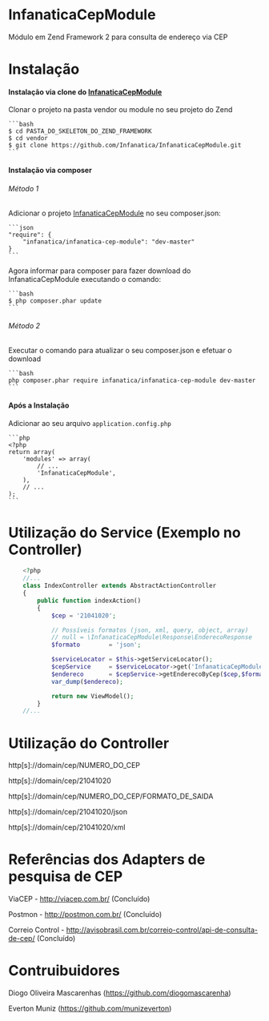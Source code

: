 # InfanaticaCepModule

Módulo em Zend Framework 2 para consulta de endereço via CEP

# Instalação

#### Instalação via clone do [InfanaticaCepModule](https://github.com/Infanatica/InfanaticaCepModule)

Clonar o projeto na pasta vendor ou module no seu projeto do Zend

    ```bash
    $ cd PASTA_DO_SKELETON_DO_ZEND_FRAMEWORK
    $ cd vendor
    $ git clone https://github.com/Infanatica/InfanaticaCepModule.git
    ```

#### Instalação via composer

###### Método 1

Adicionar o projeto [InfanaticaCepModule](https://github.com/Infanatica/InfanaticaCepModule) no seu composer.json:


    ```json
    "require": {
        "infanatica/infanatica-cep-module": "dev-master"
    }
    ```
Agora informar para composer para fazer download do InfanaticaCepModule executando o comando:

    ```bash
    $ php composer.phar update
    ```

###### Método 2

Executar o comando para atualizar o seu composer.json e efetuar o download

	```bash
	php composer.phar require infanatica/infanatica-cep-module dev-master
	```


#### Após a Instalação

Adicionar ao seu arquivo `application.config.php` 

    ```php
    <?php
    return array(
        'modules' => array(
            // ...
            'InfanaticaCepModule',
        ),
        // ...
    );
    ```

# Utilização do Service (Exemplo no Controller)

```php
	<?php
	//...
	class IndexController extends AbstractActionController
	{
		public function indexAction()
	    {
			$cep = '21041020';

			// Possíveis formatos (json, xml, query, object, array)
			// null = \InfanaticaCepModule\Response\EnderecoResponse
			$formato        = 'json';

			$serviceLocator = $this->getServiceLocator();
			$cepService     = $serviceLocator->get('InfanaticaCepModule\Service\CepService');
			$endereco       = $cepService->getEnderecoByCep($cep,$formato);
			var_dump($endereco);

	        return new ViewModel();
	    }
    //...
```

# Utilização do Controller

http[s]://domain/cep/NUMERO_DO_CEP</div>

http[s]://domain/cep/21041020</div>

http[s]://domain/cep/NUMERO_DO_CEP/FORMATO_DE_SAIDA</div>

http[s]://domain/cep/21041020/json

http[s]://domain/cep/21041020/xml


# Referências dos Adapters de pesquisa de CEP

ViaCEP - http://viacep.com.br/ (Concluído)

Postmon - http://postmon.com.br/ (Concluído)

Correio Control - http://avisobrasil.com.br/correio-control/api-de-consulta-de-cep/ (Concluído)


# Contruibuidores

Diogo Oliveira Mascarenhas (https://github.com/diogomascarenha)

Everton Muniz (https://github.com/munizeverton)
